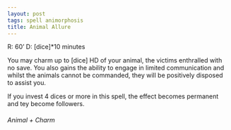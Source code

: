 ```yaml
---
layout: post
tags: spell animorphosis
title: Animal Allure
---
```


R: 60’		D: [dice]*10 minutes

You may charm up to [dice] HD of your animal, the victims enthralled with no save. You also gains the ability to engage in limited communication and whilst the animals cannot be commanded, they will be positively disposed to assist you.

If you invest 4 dices or more in this spell, the effect becomes permanent and tey become followers.

###### *Animal + Charm*
